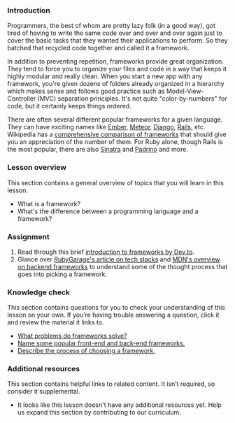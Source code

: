 ### Introduction

Programmers, the best of whom are pretty lazy folk (in a good way), got tired of having to write the same code over and over and over again just to cover the basic tasks that they wanted their applications to perform.  So they batched that recycled code together and called it a framework.

In addition to preventing repetition, frameworks provide great organization.  They tend to force you to organize your files and code in a way that keeps it highly modular and really clean.  When you start a new app with any framework, you're given dozens of folders already organized in a hierarchy which makes sense and follows good practice such as Model-View-Controller (MVC) separation principles.  It's not quite "color-by-numbers" for code, but it certainly keeps things ordered.

There are often several different popular frameworks for a given language.  They can have exciting names like [Ember](http://emberjs.com/), [Meteor](http://www.meteor.com/), [Django](https://www.djangoproject.com/), [Rails](http://rubyonrails.org/), etc.  Wikipedia has a [comprehensive comparison of frameworks](http://en.wikipedia.org/wiki/Comparison_of_web_application_frameworks) that should give you an appreciation of the number of them.  For Ruby alone, though Rails is the most popular, there are also [Sinatra](http://www.sinatrarb.com/) and [Padrino](http://www.padrinorb.com/) and more.

### Lesson overview

This section contains a general overview of topics that you will learn in this lesson.

*   What is a framework?
*   What's the difference between a programming language and a framework?

### Assignment

<div class="lesson-content__panel" markdown="1">

  1.  Read through this brief [introduction to frameworks by Dev.to](https://dev.to/aspittel/what-is-a-web-framework-and-why-should-i-use-one-38c0).
  2.  Glance over [RubyGarage's article on tech stacks](https://rubygarage.org/blog/technology-stack-for-web-development) and [MDN's overview on backend frameworks](https://developer.mozilla.org/en-US/docs/Learn/Server-side/First_steps/Web_frameworks) to understand some of the thought process that goes into picking a framework.

</div>

### Knowledge check

This section contains questions for you to check your understanding of this lesson on your own. If you’re having trouble answering a question, click it and review the material it links to.

*   [What problems do frameworks solve?](https://developer.mozilla.org/en-US/docs/Learn/Server-side/First_steps/Web_frameworks#what_can_a_web_framework_do_for_you)
*   [Name some popular front-end and back-end frameworks.](https://dev.to/aspittel/what-is-a-web-framework-and-why-should-i-use-one-38c0)
*   [Describe the process of choosing a framework.](https://developer.mozilla.org/en-US/docs/Learn/Server-side/First_steps/Web_frameworks#how_to_select_a_web_framework)

### Additional resources

This section contains helpful links to related content. It isn’t required, so consider it supplemental.

*   It looks like this lesson doesn't have any additional resources yet. Help us expand this section by contributing to our curriculum.
